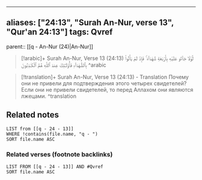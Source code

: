 
---
aliases: ["24:13", "Surah An-Nur, verse 13", "Qur'an 24:13"]
tags: Qvref
---

parent:: [[q - An-Nur (24)|An-Nur]]

> [!arabic]+ Surah An-Nur, Verse 13 (24:13)
> <span class="quran-arabic">لَّوْلَا جَآءُو عَلَيْهِ بِأَرْبَعَةِ شُهَدَآءَ ۚ فَإِذْ لَمْ يَأْتُوا۟ بِٱلشُّهَدَآءِ فَأُو۟لَـٰٓئِكَ عِندَ ٱللَّهِ هُمُ ٱلْكَـٰذِبُونَ</span>
^arabic

> [!translation]+ Surah An-Nur, Verse 13 (24:13) - Translation
> Почему они не привели для подтверждения этого четырех свидетелей? Если они не привели свидетелей, то перед Аллахом они являются лжецами.
^translation



## Related notes
```dataview
LIST from [[q - 24 - 13]]
WHERE !contains(file.name, "q - ")
SORT file.name ASC
```

### Related verses (footnote backlinks)
```dataview
LIST FROM [[q - 24 - 13]] AND #Qvref
SORT file.name ASC
```

